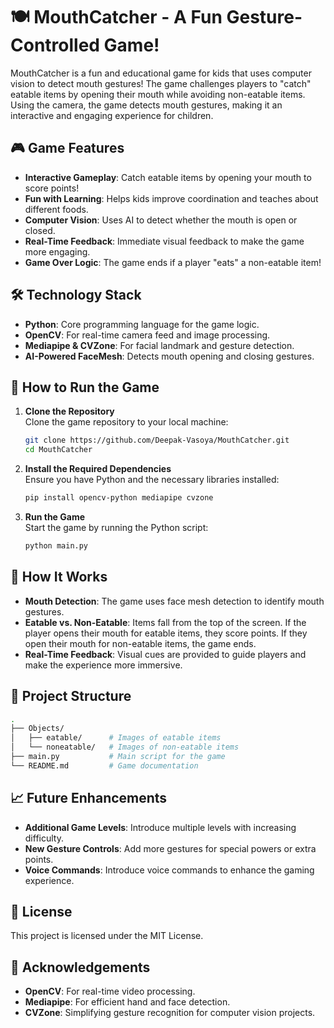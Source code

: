 # 🍽️ MouthCatcher - A Fun Gesture-Controlled Game!

MouthCatcher is a fun and educational game for kids that uses computer vision to detect mouth gestures! The game challenges players to "catch" eatable items by opening their mouth while avoiding non-eatable items. Using the camera, the game detects mouth gestures, making it an interactive and engaging experience for children.

## 🎮 Game Features

- **Interactive Gameplay**: Catch eatable items by opening your mouth to score points!
- **Fun with Learning**: Helps kids improve coordination and teaches about different foods.
- **Computer Vision**: Uses AI to detect whether the mouth is open or closed.
- **Real-Time Feedback**: Immediate visual feedback to make the game more engaging.
- **Game Over Logic**: The game ends if a player "eats" a non-eatable item!

## 🛠️ Technology Stack

- **Python**: Core programming language for the game logic.
- **OpenCV**: For real-time camera feed and image processing.
- **Mediapipe & CVZone**: For facial landmark and gesture detection.
- **AI-Powered FaceMesh**: Detects mouth opening and closing gestures.
  
## 🚀 How to Run the Game

1. **Clone the Repository**  
   Clone the game repository to your local machine:
   ```bash
   git clone https://github.com/Deepak-Vasoya/MouthCatcher.git
   cd MouthCatcher
   ```

2. **Install the Required Dependencies**  
   Ensure you have Python and the necessary libraries installed:
   ```bash
   pip install opencv-python mediapipe cvzone
   ```

3. **Run the Game**  
   Start the game by running the Python script:
   ```bash
   python main.py
   ```

## 🧠 How It Works

- **Mouth Detection**: The game uses face mesh detection to identify mouth gestures.
- **Eatable vs. Non-Eatable**: Items fall from the top of the screen. If the player opens their mouth for eatable items, they score points. If they open their mouth for non-eatable items, the game ends.
- **Real-Time Feedback**: Visual cues are provided to guide players and make the experience more immersive.

## 📂 Project Structure

```bash
.
├── Objects/
│   ├── eatable/      # Images of eatable items
│   └── noneatable/   # Images of non-eatable items
├── main.py           # Main script for the game
└── README.md         # Game documentation
```

## 📈 Future Enhancements

- **Additional Game Levels**: Introduce multiple levels with increasing difficulty.
- **New Gesture Controls**: Add more gestures for special powers or extra points.
- **Voice Commands**: Introduce voice commands to enhance the gaming experience.

## 📜 License
This project is licensed under the MIT License.

## 🙌 Acknowledgements

- **OpenCV**: For real-time video processing.
- **Mediapipe**: For efficient hand and face detection.
- **CVZone**: Simplifying gesture recognition for computer vision projects.

